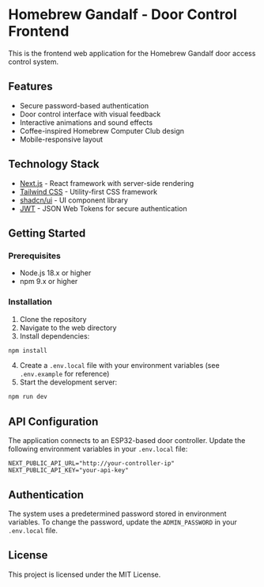 # Homebrew Gandalf - Door Control Frontend

This is the frontend web application for the Homebrew Gandalf door access control system.

## Features

- Secure password-based authentication
- Door control interface with visual feedback
- Interactive animations and sound effects
- Coffee-inspired Homebrew Computer Club design
- Mobile-responsive layout

## Technology Stack

- [Next.js](https://nextjs.org/) - React framework with server-side rendering
- [Tailwind CSS](https://tailwindcss.com/) - Utility-first CSS framework
- [shadcn/ui](https://ui.shadcn.com/) - UI component library
- [JWT](https://jwt.io/) - JSON Web Tokens for secure authentication

## Getting Started

### Prerequisites

- Node.js 18.x or higher
- npm 9.x or higher

### Installation

1. Clone the repository
2. Navigate to the web directory
3. Install dependencies:

```bash
npm install
```

4. Create a `.env.local` file with your environment variables (see `.env.example` for reference)
5. Start the development server:

```bash
npm run dev
```

## API Configuration

The application connects to an ESP32-based door controller. Update the following environment variables in your `.env.local` file:

```
NEXT_PUBLIC_API_URL="http://your-controller-ip"
NEXT_PUBLIC_API_KEY="your-api-key"
```

## Authentication

The system uses a predetermined password stored in environment variables. To change the password, update the `ADMIN_PASSWORD` in your `.env.local` file.

## License

This project is licensed under the MIT License.
